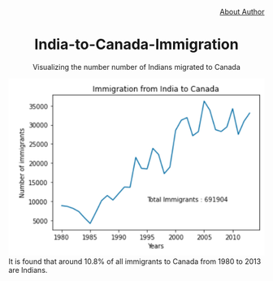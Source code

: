 <div>
  <p align="right"><a href="https://github.com/yesdeepakmittal">About Author</a></p>
  <h1 align="center">India-to-Canada-Immigration</h1>
  <p align="center">Visualizing the number number of Indians migrated to Canada</>
</div>
<img src="img.png" class="center" width="900">
It is found that around 10.8% of all immigrants to Canada from 1980 to 2013 are Indians. 
